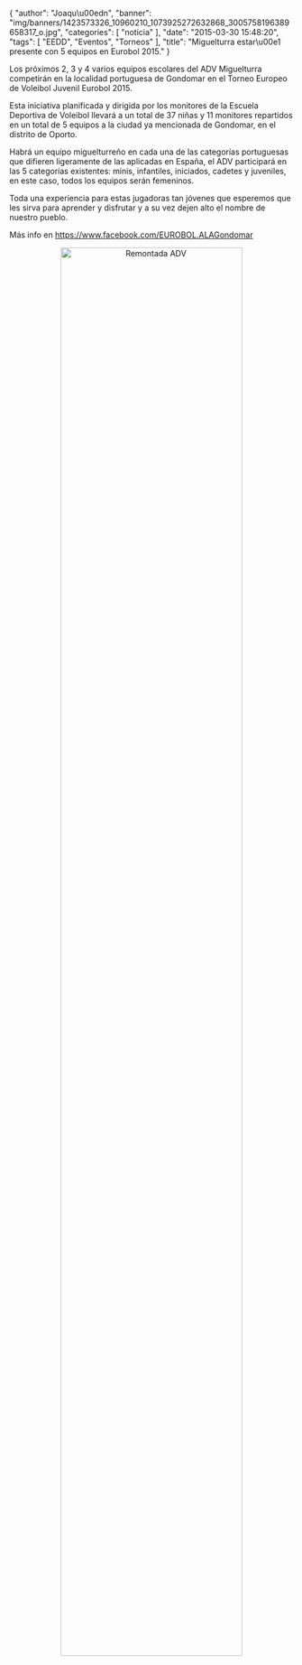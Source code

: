 {
  "author": "Joaqu\u00edn", 
  "banner": "img/banners/1423573326_10960210_1073925272632868_3005758196389658317_o.jpg", 
  "categories": [
    "noticia"
  ], 
  "date": "2015-03-30 15:48:20", 
  "tags": [
    "EEDD", 
    "Eventos", 
    "Torneos"
  ], 
  "title": "Miguelturra estar\u00e1 presente con 5 equipos en Eurobol 2015."
}

Los próximos 2, 3 y 4 varios equipos escolares del ADV Miguelturra competirán en la localidad portuguesa de Gondomar en el Torneo Europeo de Voleibol Juvenil Eurobol 2015.

Esta iniciativa planificada y dirigida por los monitores de la Escuela Deportiva de Voleibol llevará a un total de 37 niñas y 11 monitores repartidos en un total de 5 equipos a la ciudad ya mencionada de Gondomar, en el distrito de Oporto.

Habrá un equipo miguelturreño en cada una de las categorías portuguesas que difieren ligeramente de las aplicadas en España, el ADV participará en las 5 categorías existentes: minis, infantiles, iniciados, cadetes y juveniles, en este caso, todos los equipos serán femeninos.

Toda una experiencia para estas jugadoras tan jóvenes que esperemos que les sirva para aprender y disfrutar y a su vez dejen alto el nombre de nuestro pueblo.

Más info en https://www.facebook.com/EUROBOL.ALAGondomar

<center>
<img alt="Remontada ADV" width="80%" align="center" src="http://www.advmiguelturra.org/drupal/sites/default/files/1423573326_10960210_1073925272632868_3005758196389658317_o.jpg"/> </center>


